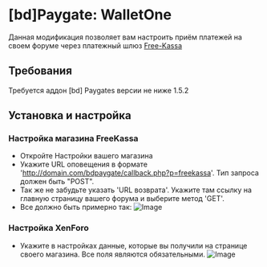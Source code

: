 # [bd]Paygate: WalletOne
Данная модификация позволяет вам настроить приём платежей на своем форуме через платежный шлюз [Free-Kassa](https://www.free-kassa.ru/)

## Требования
Требуется аддон [bd] Paygates версии не ниже 1.5.2

## Установка и настройка

### Настройка магазина FreeKassa

* Откройте Настройки вашего магазина
 * Укажите URL оповещения в формате 'http://domain.com/bdpaygate/callback.php?p=freekassa'. Тип запроса должен быть "POST".
 * Так же не забудьте указать 'URL возврата'. Укажите там ссылку на главную страницу вашего форума и выберите метод 'GET'.
* Все должно быть примерно так:
![Image](https://matew.pw/screens/clip-2016-08-12-22-53-03-62039290.png)

### Настройка XenForo

* Укажите в настройках данные, которые вы получили на странице своего магазина. Все поля являются обязательными.
![Image](https://matew.pw/screens/clip-2016-08-12-22-54-41-67729737.png)
